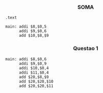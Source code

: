 <center> <h3> SOMA </h3> </center>

```assembly
.text

main: addi $8,$0,5
      addi $9,$0,6
      add $10,$8,$9

```

<center> <h3> Questao 1</h3> </center>

```assembly
main: addi $8,$0,6
      addi $9,$0,9
      addi $10,$0,4
      addi $11,$0,4
      add $20,$8,$9
      add $20,$20,$10
      add $20,$20,$11
```




